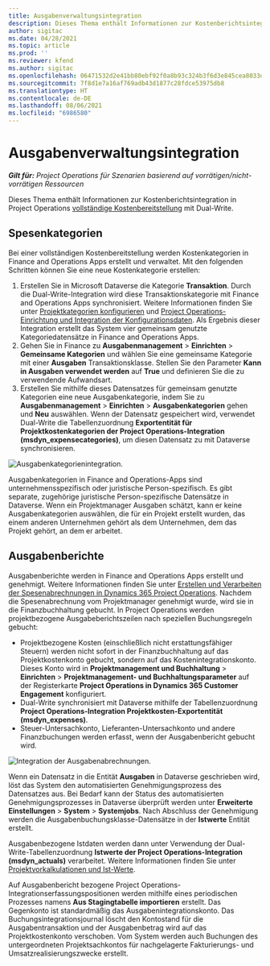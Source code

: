 ```yaml
---
title: Ausgabenverwaltungsintegration
description: Dieses Thema enthält Informationen zur Kostenberichtsintegration in Project Operations mit Dual-Write.
author: sigitac
ms.date: 04/28/2021
ms.topic: article
ms.prod: ''
ms.reviewer: kfend
ms.author: sigitac
ms.openlocfilehash: 06471532d2e41bb80ebf92f0a8b93c324b3f6d3e845cea8033d85d291ea237eb
ms.sourcegitcommit: 7f8d1e7a16af769adb43d1877c28fdce53975db8
ms.translationtype: HT
ms.contentlocale: de-DE
ms.lasthandoff: 08/06/2021
ms.locfileid: "6986580"
---
```

# <a name="expense-management-integration"></a>Ausgabenverwaltungsintegration

_**Gilt für:** Project Operations für Szenarien basierend auf vorrätigen/nicht-vorrätigen Ressourcen_

Dieses Thema enthält Informationen zur Kostenberichtsintegration in Project Operations [vollständige Kostenbereitstellung](../expense/expense-overview.md) mit Dual-Write.

## <a name="expense-categories"></a>Spesenkategorien

Bei einer vollständigen Kostenbereitstellung werden Kostenkategorien in Finance and Operations Apps erstellt und verwaltet. Mit den folgenden Schritten können Sie eine neue Kostenkategorie erstellen:

1. Erstellen Sie in Microsoft Dataverse die Kategorie **Transaktion**. Durch die Dual-Write-Integration wird diese Transaktionskategorie mit Finance and Operations Apps synchronisiert. Weitere Informationen finden Sie unter [Projektkategorien konfigurieren](/dynamics365/project-operations/project-accounting/configure-project-categories) und [Project Operations-Einrichtung und Integration der Konfigurationsdaten](resource-dual-write-setup-integration.md). Als Ergebnis dieser Integration erstellt das System vier gemeinsam genutzte Kategoriedatensätze in Finance and Operations Apps.
2. Gehen Sie in Finance zu **Ausgabenmanagement** > **Einrichten** > **Gemeinsame Kategorien** und wählen Sie eine gemeinsame Kategorie mit einer **Ausgaben** Transaktionsklasse. Stellen Sie den Parameter **Kann in Ausgaben verwendet werden** auf **True** und definieren Sie die zu verwendende Aufwandsart.
3. Erstellen Sie mithilfe dieses Datensatzes für gemeinsam genutzte Kategorien eine neue Ausgabenkategorie, indem Sie zu **Ausgabenmanagement** > **Einrichten** > **Ausgabenkategorien** gehen und **Neu** auswählen. Wenn der Datensatz gespeichert wird, verwendet Dual-Write die Tabellenzuordnung **Exportentität für Projektkostenkategorien der Project Operations-Integration (msdyn\_expensecategories)**, um diesen Datensatz zu mit Dataverse synchronisieren.

  ![Ausgabenkategorienintegration.](./media/DW6ExpenseCategories.png)

Ausgabenkategorien in Finance and Operations-Apps sind unternehmensspezifisch oder juristische Person-spezifisch. Es gibt separate, zugehörige juristische Person-spezifische Datensätze in Dataverse. Wenn ein Projektmanager Ausgaben schätzt, kann er keine Ausgabenkategorien auswählen, die für ein Projekt erstellt wurden, das einem anderen Unternehmen gehört als dem Unternehmen, dem das Projekt gehört, an dem er arbeitet. 

## <a name="expense-reports"></a>Ausgabenberichte

Ausgabenberichte werden in Finance and Operations Apps erstellt und genehmigt. Weitere Informationen finden Sie unter [Erstellen und Verarbeiten der Spesenabrechnungen in Dynamics 365 Project Operations](/learn/modules/create-process-expense-reports/). Nachdem die Spesenabrechnung vom Projektmanager genehmigt wurde, wird sie in die Finanzbuchhaltung gebucht. In Project Operations werden projektbezogene Ausgabeberichtszeilen nach speziellen Buchungsregeln gebucht:

  - Projektbezogene Kosten (einschließlich nicht erstattungsfähiger Steuern) werden nicht sofort in der Finanzbuchhaltung auf das Projektkostenkonto gebucht, sondern auf das Kostenintegrationskonto. Dieses Konto wird in **Projektmanagement und Buchhaltung** > **Einrichten** > **Projektmanagement- und Buchhaltungsparameter** auf der Registerkarte **Project Operations in Dynamics 365 Customer Engagement** konfiguriert.
  - Dual-Write synchronisiert mit Dataverse mithilfe der Tabellenzuordnung **Project Operations-Integration Projektkosten-Exportentität (msdyn\_expenses)**.
  - Steuer-Untersachkonto, Lieferanten-Untersachkonto und andere Finanzbuchungen werden erfasst, wenn der Ausgabenbericht gebucht wird.

  ![Integration der Ausgabenabrechnungen.](./media/DW6ExpenseReports.png)

Wenn ein Datensatz in die Entität **Ausgaben** in Dataverse geschrieben wird, löst das System den automatisierten Genehmigungsprozess des Datensatzes aus. Bei Bedarf kann der Status des automatisierten Genehmigungsprozesses in Dataverse überprüft werden unter **Erweiterte Einstellungen** > **System** > **Systemjobs**. Nach Abschluss der Genehmigung werden die Ausgabenbuchungsklasse-Datensätze in der **Istwerte** Entität erstellt.

Ausgabenbezogene Istdaten werden dann unter Verwendung der Dual-Write-Tabellenzuordnung **Istwerte der Project Operations-Integration (msdyn\_actuals)** verarbeitet. Weitere Informationen finden Sie unter [Projektvorkalkulationen und Ist-Werte](resource-dual-write-estimates-actuals.md).

Auf Ausgabenbericht bezogene Project Operations-Integrationserfassungspositionen werden mithilfe eines periodischen Prozesses namens **Aus Stagingtabelle importieren** erstellt. Das Gegenkonto ist standardmäßig das Ausgabenintegrationskonto. Das Buchungsintegrationsjournal löscht den Kontostand für die Ausgabentransaktion und der Ausgabenbetrag wird auf das Projektkostenkonto verschoben. Vom System werden auch Buchungen des untergeordneten Projektsachkontos für nachgelagerte Fakturierungs- und Umsatzrealisierungszwecke erstellt.

